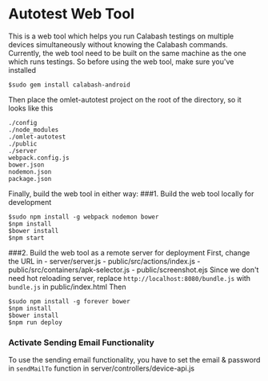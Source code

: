 # Autotest Web Tool

This is a web tool which helps you run Calabash testings on multiple devices simultaneously without knowing the Calabash commands.
Currently, the web tool need to be built on the same machine as the one which runs testings.
So before using the web tool, make sure you've installed

```
$sudo gem install calabash-android
```

Then place the omlet-autotest project on the root of the directory, so it looks like this
```
./config
./node_modules
./omlet-autotest
./public
./server
webpack.config.js
bower.json
nodemon.json
package.json
```

Finally, build the web tool in either way:
###1. Build the web tool locally for development

```
$sudo npm install -g webpack nodemon bower
$npm install
$bower install
$npm start
```

###2. Build the web tool as a remote server for deployment
First, change the URL in 
 \- server/server.js
 \- public/src/actions/index.js
 \- public/src/containers/apk-selector.js
 \- public/screenshot.ejs
 Since we don't need hot reloading server, replace ``http://localhost:8080/bundle.js`` with ``bundle.js`` in public/index.html
Then

```
$sudo npm install -g forever bower
$npm install
$bower install
$npm run deploy
```

### Activate Sending Email Functionality
To use the sending email functionality, you have to set the email & password in ``sendMailTo`` function in server/controllers/device-api.js